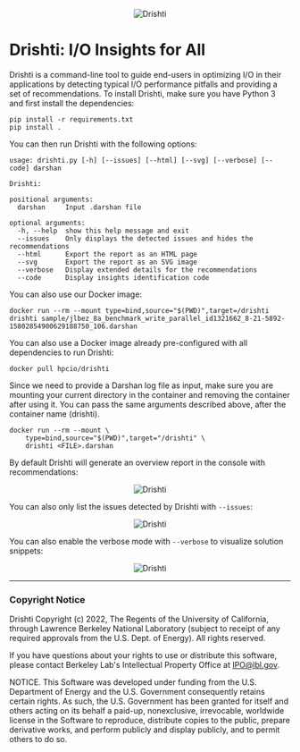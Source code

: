 <p align="center">
  <img src="https://github.com/hpc-io/io-insights/blob/master/images/drishti-logo.png?raw=true" alt="Drishti"/>
</p>

# Drishti: I/O Insights for All

Drishti is a command-line tool to guide end-users in optimizing I/O in their applications by detecting typical I/O performance pitfalls and providing a set of recommendations. To install Drishti, make sure you have Python 3 and first install the dependencies:

```
pip install -r requirements.txt
pip install .
```

You can then run Drishti with the following options:

```
usage: drishti.py [-h] [--issues] [--html] [--svg] [--verbose] [--code] darshan

Drishti:

positional arguments:
  darshan     Input .darshan file

optional arguments:
  -h, --help  show this help message and exit
  --issues    Only displays the detected issues and hides the recommendations
  --html      Export the report as an HTML page
  --svg       Export the report as an SVG image
  --verbose   Display extended details for the recommendations
  --code      Display insights identification code
```

You can also use our Docker image:

```
docker run --rm --mount type=bind,source="$(PWD)",target=/drishti drishti sample/jlbez_8a_benchmark_write_parallel_id1321662_8-21-5892-15802854900629188750_106.darshan
```


You can also use a Docker image already pre-configured with all dependencies to run Drishti:

```
docker pull hpcio/drishti
```

Since we need to provide a Darshan log file as input, make sure you are mounting your current directory in the container and removing the container after using it. You can pass the same arguments described above, after the container name (drishti).

```
docker run --rm --mount \
    type=bind,source="$(PWD)",target="/drishti" \
    drishti <FILE>.darshan
```

By default Drishti will generate an overview report in the console with recommendations:

<p align="center">
  <img src="https://github.com/hpc-io/io-insights/blob/master/images/sample-io-insights.svg?raw=true" alt="Drishti"/>
</p>

You can also only list the issues detected by Drishti with `--issues`:

<p align="center">
  <img src="https://github.com/hpc-io/io-insights/blob/master/images/sample-io-insights-issues.svg?raw=true" alt="Drishti"/>
</p>

You can also enable the verbose mode with `--verbose` to visualize solution snippets:

<p align="center">
  <img src="https://github.com/hpc-io/io-insights/blob/master/images/sample-io-insights-verbose.svg?raw=true" alt="Drishti"/>
</p>

---

### Copyright Notice

Drishti Copyright (c) 2022, The Regents of the University of California, through Lawrence Berkeley National Laboratory (subject to receipt of any required approvals from the U.S. Dept. of Energy). All rights reserved.

If you have questions about your rights to use or distribute this software, please contact Berkeley Lab's Intellectual Property Office at IPO@lbl.gov.

NOTICE.  This Software was developed under funding from the U.S. Department of Energy and the U.S. Government consequently retains certain rights.  As such, the U.S. Government has been granted for itself and others acting on its behalf a paid-up, nonexclusive, irrevocable, worldwide license in the Software to reproduce, distribute copies to the public, prepare derivative works, and perform publicly and display publicly, and to permit others to do so.

